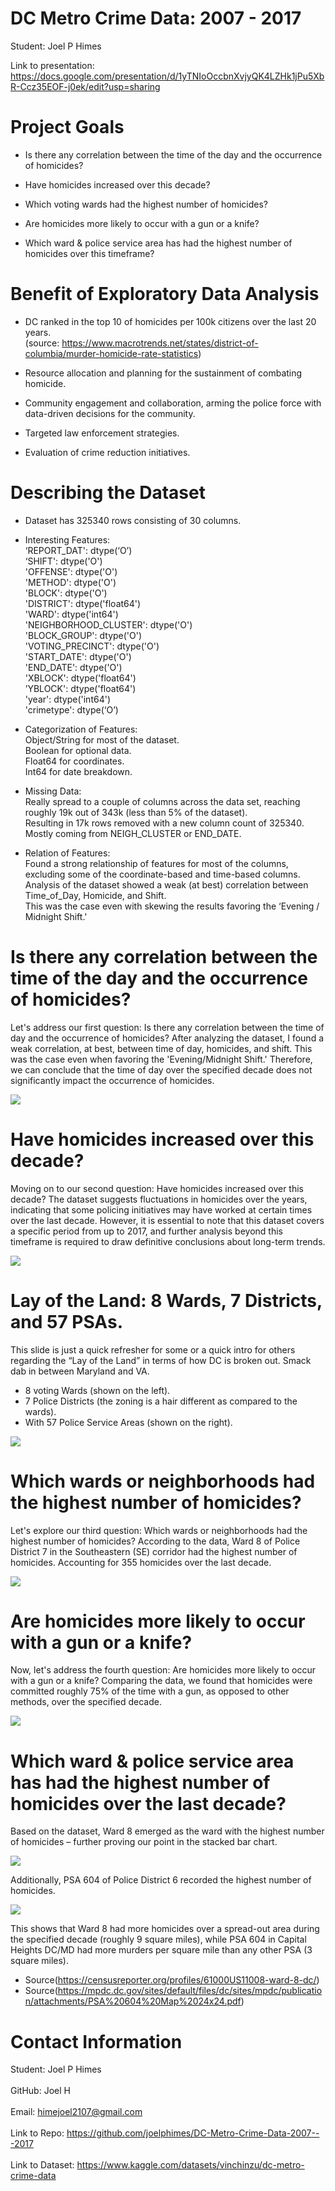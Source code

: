 # DC Metro Crime Data: 2007 - 2017

Student: Joel P Himes

Link to presentation: https://docs.google.com/presentation/d/1yTNIoOccbnXvjyQK4LZHk1jPu5XbR-Ccz35EOF-j0ek/edit?usp=sharing 

# Project Goals
- Is there any correlation between the time of the day and the occurrence of homicides?

- Have homicides increased over this decade?

- Which voting wards had the highest number of homicides?

- Are homicides more likely to occur with a gun or a knife?

- Which ward & police service area has had the highest number of homicides over this timeframe?

# Benefit of Exploratory Data Analysis
- DC ranked in the top 10 of homicides per 100k citizens over the last 20 years.\
(source: https://www.macrotrends.net/states/district-of-columbia/murder-homicide-rate-statistics)

- Resource allocation and planning for the sustainment of combating homicide.

- Community engagement and collaboration, arming the police force with data-driven decisions for the community.

- Targeted law enforcement strategies.

- Evaluation of crime reduction initiatives.

# Describing the Dataset
- Dataset has 325340 rows consisting of 30 columns.

- Interesting Features:\
  ‘REPORT_DAT': dtype(‘O’)\
  ‘SHIFT': dtype('O')\
  'OFFENSE': dtype('O')\
  'METHOD': dtype('O')\
  'BLOCK': dtype('O')\
  'DISTRICT': dtype('float64')\
  'WARD': dtype('int64')\
  'NEIGHBORHOOD_CLUSTER': dtype('O')\
  'BLOCK_GROUP': dtype('O')\
  'VOTING_PRECINCT': dtype('O')\
  'START_DATE': dtype('O')\
  'END_DATE': dtype('O')\
  'XBLOCK': dtype('float64')\
  ’YBLOCK': dtype('float64')\
  'year': dtype('int64')\
  'crimetype': dtype(‘O’)

- Categorization of Features:\
  Object/String for most of the dataset.\
  Boolean for optional data.\
  Float64 for coordinates.\
  Int64 for date breakdown.

- Missing Data:\
  Really spread to a couple of columns across the data set, reaching roughly 19k out of 343k (less than 5% of the dataset).\
  Resulting in 17k rows removed with a new column count of 325340.\
  Mostly coming from NEIGH_CLUSTER or END_DATE.

- Relation of Features:\
  Found a strong relationship of features for most of the columns, excluding some of the coordinate-based and time-based columns.\
  Analysis of the dataset showed a weak (at best) correlation between Time_of_Day, Homicide, and Shift.\
  This was the case even with skewing the results favoring the ‘Evening / Midnight Shift.'

# Is there any correlation between the time of the day and the occurrence of homicides?

Let's address our first question: Is there any correlation between the time of day and the occurrence of homicides? After analyzing the dataset, I found a weak correlation, at best, between time of day, homicides, and shift. This was the case even when favoring the 'Evening/Midnight Shift.' Therefore, we can conclude that the time of day over the specified decade does not significantly impact the occurrence of homicides.

<img src="./img/Correlation_Heatmap.png">

# Have homicides increased over this decade?

Moving on to our second question: Have homicides increased over this decade? The dataset suggests fluctuations in homicides over the years, indicating that some policing initiatives may have worked at certain times over the last decade. However, it is essential to note that this dataset covers a specific period from up to 2017, and further analysis beyond this timeframe is required to draw definitive conclusions about long-term trends.

<img src="./img/Number_of_Homicides_by_Year_2008 _2017png.png">

# Lay of the Land: 8 Wards, 7 Districts, and 57 PSAs.

This slide is just a quick refresher for some or a quick intro for others regarding the “Lay of the Land” in terms of how DC is broken out. Smack dab in between Maryland and VA.
-	8 voting Wards (shown on the left).
-	7 Police Districts (the zoning is a hair different as compared to the wards).
-	With 57 Police Service Areas (shown on the right).

<img src="./img/Lay_Of_The_Land_DC.png">

# Which wards or neighborhoods had the highest number of homicides?

Let's explore our third question: Which wards or neighborhoods had the highest number of homicides? According to the data, Ward 8 of Police District 7 in the Southeastern (SE) corridor had the highest number of homicides. Accounting for 355 homicides over the last decade. 

<img src="./img/Number_of_Homicides_by_Ward.png">

# Are homicides more likely to occur with a gun or a knife?

Now, let's address the fourth question: Are homicides more likely to occur with a gun or a knife? Comparing the data, we found that homicides were committed roughly 75% of the time with a gun, as opposed to other methods, over the specified decade. 

<img src="./img/Proportion_of_Offense_by_Method.png">

# Which ward & police service area has had the highest number of homicides over the last decade?

Based on the dataset, Ward 8 emerged as the ward with the highest number of homicides – further proving our point in the stacked bar chart. 

<img src="./img/Ward_Heatmap.png">

Additionally, PSA 604 of Police District 6 recorded the highest number of homicides.
  
<img src="./img/PSA_Heatmap.png">

This shows that Ward 8 had more homicides over a spread-out area during the specified decade (roughly 9 square miles), while PSA 604 in Capital Heights DC/MD had more murders per square mile than any other PSA (3 square miles).
- Source(https://censusreporter.org/profiles/61000US11008-ward-8-dc/) 
- Source(https://mpdc.dc.gov/sites/default/files/dc/sites/mpdc/publication/attachments/PSA%20604%20Map%2024x24.pdf)

# Contact Information

Student: Joel P Himes\
\
GitHub: Joel H\
\
Email: himejoel2107@gmail.com\
\
Link to Repo: https://github.com/joelphimes/DC-Metro-Crime-Data-2007---2017 \
\
Link to Dataset: https://www.kaggle.com/datasets/vinchinzu/dc-metro-crime-data
